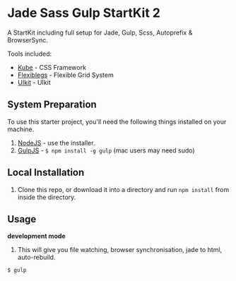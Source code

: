 Jade Sass Gulp StartKit 2
=============================

A StartKit including full setup for Jade, Gulp, Scss, Autoprefix & BrowserSync.

Tools included:

* [Kube](https://imperavi.com/kube/) - CSS Framework
* [Flexiblegs](http://flexible.gs/install/scss) - Flexible Grid System
* [UIkit](https://getuikit.com/docs/introduction) - UIkit

## System Preparation

To use this starter project, you'll need the following things installed on your machine.

1. [NodeJS](http://nodejs.org) - use the installer.
2. [GulpJS](https://github.com/gulpjs/gulp) - `$ npm install -g gulp` (mac users may need sudo)

## Local Installation

1. Clone this repo, or download it into a directory and run `npm install` from inside the directory.

## Usage

**development mode**

1. This will give you file watching, browser synchronisation, jade to html, auto-rebuild.

```shell
$ gulp
```
